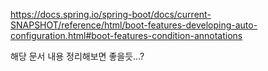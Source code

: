 



https://docs.spring.io/spring-boot/docs/current-SNAPSHOT/reference/html/boot-features-developing-auto-configuration.html#boot-features-condition-annotations


해당 문서 내용 정리해보면 좋을듯...?




